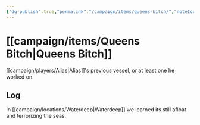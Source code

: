 ```yaml
---
{"dg-publish":true,"permalink":"/campaign/items/queens-bitch/","noteIcon":"","created":"2025-10-26T10:26:31.999-07:00","updated":"2025-10-27T13:25:26.553-07:00"}
---
```


# [[campaign/items/Queens Bitch\|Queens Bitch]]
[[campaign/players/Alias\|Alias]]'s previous vessel, or at least one he worked on. 
## Log
In [[campaign/locations/Waterdeep\|Waterdeep]] we learned its still afloat and terrorizing the seas. 